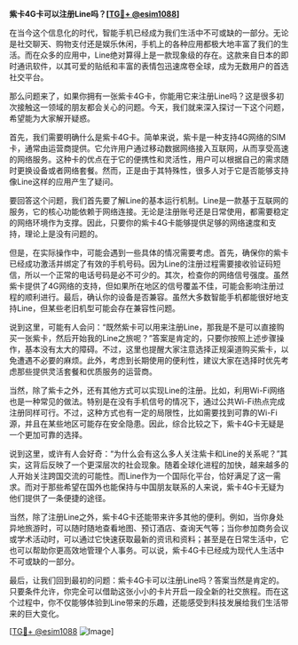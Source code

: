 **紫卡4G卡可以注册Line吗？[[TG💪+ @esim1088](https://t.me/s/esim1088)]**

在当今这个信息化的时代，智能手机已经成为我们生活中不可或缺的一部分。无论是社交聊天、购物支付还是娱乐休闲，手机上的各种应用都极大地丰富了我们的生活。而在众多的应用中，Line绝对算得上是一款现象级的存在。这款来自日本的即时通讯软件，以其可爱的贴纸和丰富的表情包迅速席卷全球，成为无数用户的首选社交平台。

那么问题来了，如果你拥有一张紫卡4G卡，你能用它来注册Line吗？这是很多初次接触这一领域的朋友都会关心的问题。今天，我们就来深入探讨一下这个问题，希望能为大家解开疑惑。

首先，我们需要明确什么是紫卡4G卡。简单来说，紫卡是一种支持4G网络的SIM卡，通常由运营商提供。它允许用户通过移动数据网络接入互联网，从而享受高速的网络服务。这种卡的优点在于它的便携性和灵活性，用户可以根据自己的需求随时更换设备或者网络套餐。然而，正是由于其特殊性，很多人对于它是否能够支持像Line这样的应用产生了疑问。

要回答这个问题，我们首先要了解Line的基本运行机制。Line是一款基于互联网的服务，它的核心功能依赖于网络连接。无论是注册账号还是日常使用，都需要稳定的网络环境作为支撑。因此，只要你的紫卡4G卡能够提供足够的网络速度和支持，理论上是没有问题的。

但是，在实际操作中，可能会遇到一些具体的情况需要考虑。首先，确保你的紫卡已经成功激活并绑定了有效的手机号码。因为Line的注册过程需要接收验证码短信，所以一个正常的电话号码是必不可少的。其次，检查你的网络信号强度。虽然紫卡提供了4G网络的支持，但如果所在地区的信号覆盖不佳，可能会影响注册过程的顺利进行。最后，确认你的设备是否兼容。虽然大多数智能手机都能很好地支持Line，但某些老旧机型可能会存在兼容性问题。

说到这里，可能有人会问：“既然紫卡可以用来注册Line，那我是不是可以直接购买一张紫卡，然后开始我的Line之旅呢？”答案是肯定的，只要你按照上述步骤操作，基本没有太大的障碍。不过，这里也提醒大家注意选择正规渠道购买紫卡，以免遭遇不必要的麻烦。此外，考虑到长期使用的便利性，建议大家在选择时优先考虑那些提供灵活套餐和优质服务的运营商。

当然，除了紫卡之外，还有其他方式可以实现Line的注册。比如，利用Wi-Fi网络也是一种常见的做法。特别是在没有手机信号的情况下，通过公共Wi-Fi热点完成注册同样可行。不过，这种方式也有一定的局限性，比如需要找到可靠的Wi-Fi源，并且在某些地区可能存在安全隐患。因此，综合比较之下，紫卡4G卡无疑是一个更加可靠的选择。

说到这里，或许有人会好奇：“为什么会有这么多人关注紫卡和Line的关系呢？”其实，这背后反映了一个更深层次的社会现象。随着全球化进程的加快，越来越多的人开始关注跨国交流的可能性。而Line作为一个国际化平台，恰好满足了这一需求。而对于那些希望在国外也能保持与中国朋友联系的人来说，紫卡4G卡无疑为他们提供了一条便捷的途径。

当然，除了注册Line之外，紫卡4G卡还能带来许多其他的便利。例如，当你身处异地旅游时，可以随时随地查看地图、预订酒店、查询天气等；当你参加商务会议或学术活动时，可以通过它快速获取最新的资讯和资料；甚至是在日常生活中，它也可以帮助你更高效地管理个人事务。可以说，紫卡4G卡已经成为现代人生活中不可或缺的一部分。

最后，让我们回到最初的问题：紫卡4G卡可以注册Line吗？答案当然是肯定的。只要条件允许，你完全可以借助这张小小的卡片开启一段全新的社交旅程。而在这个过程中，你不仅能够体验到Line带来的乐趣，还能感受到科技发展给我们生活带来的巨大变化。

[[TG💪+ @esim1088](https://t.me/s/esim1088) ![Image](https://i.postimg.cc/4NQfJmqS/Snipaste-2025-05-13-00-14-12.png)]